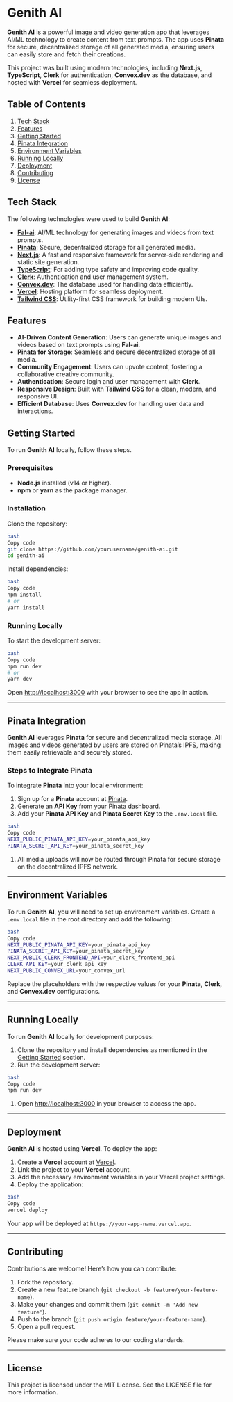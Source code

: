 # Genith AI

**Genith AI** is a powerful image and video generation app that leverages AI/ML technology to create content from text prompts. The app uses **Pinata** for secure, decentralized storage of all generated media, ensuring users can easily store and fetch their creations.

This project was built using modern technologies, including **Next.js**, **TypeScript**, **Clerk** for authentication, **Convex.dev** as the database, and hosted with **Vercel** for seamless deployment.

## Table of Contents

1. [Tech Stack](https://github.com/sholajegede/genith-ai#text-stack)
2. [Features](https://www.notion.so/11d0e9cde17880c2a2b7d6f08793a46f?pvs=21)
3. [Getting Started](https://www.notion.so/11d0e9cde17880c2a2b7d6f08793a46f?pvs=21)
4. [Pinata Integration](https://www.notion.so/11d0e9cde17880c2a2b7d6f08793a46f?pvs=21)
5. [Environment Variables](https://www.notion.so/11d0e9cde17880c2a2b7d6f08793a46f?pvs=21)
6. [Running Locally](https://www.notion.so/11d0e9cde17880c2a2b7d6f08793a46f?pvs=21)
7. [Deployment](https://www.notion.so/11d0e9cde17880c2a2b7d6f08793a46f?pvs=21)
8. [Contributing](https://www.notion.so/11d0e9cde17880c2a2b7d6f08793a46f?pvs=21)
9. [License](https://www.notion.so/11d0e9cde17880c2a2b7d6f08793a46f?pvs=21)


## Tech Stack

The following technologies were used to build **Genith AI**:

- [**Fal-ai**](https://fal-ai.io/): AI/ML technology for generating images and videos from text prompts.
- [**Pinata**](https://pinata.cloud/): Secure, decentralized storage for all generated media.
- [**Next.js**](https://nextjs.org/): A fast and responsive framework for server-side rendering and static site generation.
- [**TypeScript**](https://www.typescriptlang.org/): For adding type safety and improving code quality.
- [**Clerk**](https://clerk.dev/): Authentication and user management system.
- [**Convex.dev**](https://convex.dev/): The database used for handling data efficiently.
- [**Vercel**](https://vercel.com/): Hosting platform for seamless deployment.
- [**Tailwind CSS**](https://tailwindcss.com/): Utility-first CSS framework for building modern UIs.

## Features

- **AI-Driven Content Generation**: Users can generate unique images and videos based on text prompts using **Fal-ai**.
- **Pinata for Storage**: Seamless and secure decentralized storage of all media.
- **Community Engagement**: Users can upvote content, fostering a collaborative creative community.
- **Authentication**: Secure login and user management with **Clerk**.
- **Responsive Design**: Built with **Tailwind CSS** for a clean, modern, and responsive UI.
- **Efficient Database**: Uses **Convex.dev** for handling user data and interactions.

## Getting Started

To run **Genith AI** locally, follow these steps.

### Prerequisites

- **Node.js** installed (v14 or higher).
- **npm** or **yarn** as the package manager.

### Installation

Clone the repository:

```bash
bash
Copy code
git clone https://github.com/yourusername/genith-ai.git
cd genith-ai

```

Install dependencies:

```bash
bash
Copy code
npm install
# or
yarn install

```

### Running Locally

To start the development server:

```bash
bash
Copy code
npm run dev
# or
yarn dev

```

Open [http://localhost:3000](http://localhost:3000/) with your browser to see the app in action.

---

## Pinata Integration

**Genith AI** leverages **Pinata** for secure and decentralized media storage. All images and videos generated by users are stored on Pinata’s IPFS, making them easily retrievable and securely stored.

### Steps to Integrate Pinata

To integrate **Pinata** into your local environment:

1. Sign up for a **Pinata** account at [Pinata](https://pinata.cloud/).
2. Generate an **API Key** from your Pinata dashboard.
3. Add your **Pinata API Key** and **Pinata Secret Key** to the `.env.local` file.

```bash
bash
Copy code
NEXT_PUBLIC_PINATA_API_KEY=your_pinata_api_key
PINATA_SECRET_API_KEY=your_pinata_secret_key

```

1. All media uploads will now be routed through Pinata for secure storage on the decentralized IPFS network.

---

## Environment Variables

To run **Genith AI**, you will need to set up environment variables. Create a `.env.local` file in the root directory and add the following:

```bash
bash
Copy code
NEXT_PUBLIC_PINATA_API_KEY=your_pinata_api_key
PINATA_SECRET_API_KEY=your_pinata_secret_key
NEXT_PUBLIC_CLERK_FRONTEND_API=your_clerk_frontend_api
CLERK_API_KEY=your_clerk_api_key
NEXT_PUBLIC_CONVEX_URL=your_convex_url

```

Replace the placeholders with the respective values for your **Pinata**, **Clerk**, and **Convex.dev** configurations.

---

## Running Locally

To run **Genith AI** locally for development purposes:

1. Clone the repository and install dependencies as mentioned in the [Getting Started](https://www.notion.so/11d0e9cde17880c2a2b7d6f08793a46f?pvs=21) section.
2. Run the development server:

```bash
bash
Copy code
npm run dev

```

1. Open [http://localhost:3000](http://localhost:3000/) in your browser to access the app.

---

## Deployment

**Genith AI** is hosted using **Vercel**. To deploy the app:

1. Create a **Vercel** account at [Vercel](https://vercel.com/).
2. Link the project to your **Vercel** account.
3. Add the necessary environment variables in your Vercel project settings.
4. Deploy the application:

```bash
bash
Copy code
vercel deploy

```

Your app will be deployed at `https://your-app-name.vercel.app`.

---

## Contributing

Contributions are welcome! Here’s how you can contribute:

1. Fork the repository.
2. Create a new feature branch (`git checkout -b feature/your-feature-name`).
3. Make your changes and commit them (`git commit -m 'Add new feature'`).
4. Push to the branch (`git push origin feature/your-feature-name`).
5. Open a pull request.

Please make sure your code adheres to our coding standards.

---

## License

This project is licensed under the MIT License. See the LICENSE file for more information.
